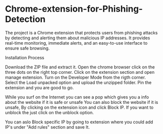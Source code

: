 # Chrome-extension-for-Phishing-Detection
The project is a Chrome extension that protects users from phishing attacks by detecting and alerting them about malicious IP addresses. It provides real-time monitoring, immediate alerts, and an easy-to-use interface to ensure safe browsing.

Installation Process

Download the ZIP file and extract it.
Open the chrome browser click on the three dots on the right top corner.
Click on the extension section and open manage extension.
Turn on the Developer Mode from the rigth corner.
Select the Load unpacked option and upload the unzipped folder.
Pin the extension and you are good to go.

While you surf on the Internet you can see a pop which gives you a info about the website if it is safe or unsafe 
You can also block the website if it is unsafe, By clicking on the extension icon and click Block IP.
If you want to unblock the just click on the unblock option. 

You can aslo Block specific IP by going to extension where you could add IP's under "Add rules" section and save It.
